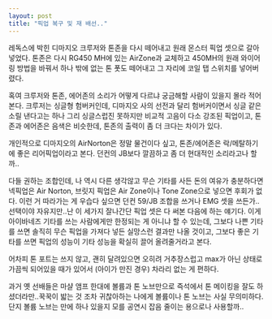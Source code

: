 ```yaml
---
layout: post
title: "픽업 복구 및 재 배선.."
---
```


레독스에 박힌 디마지오 크루저와 톤존을 다시 떼어내고 원래 몬스터 픽업 셋으로 갈아넣었다. 톤존은 다시 RG450 MH에 있는 AirZone과 교체하고 450MH의 원래 와이어링 방법을 바꿔서 하나 밖에 없는 톤 폿도 떼어내고 그 자리에 코일 탭 스위치를 넣어버렸다.

혹여 크루저와 톤존, 에어존의 소리가 어떻게 다르냐 궁금해할 사람이 있을지 몰라 적어본다. 크루저는 싱글형 험버커인데, 디마지오 사의 선전과 달리 험버커이면서 싱글 같은 소릴 낸다고는 하나 그리 싱글스럽진 못하지만 비교적 고음이 다소 강조된 픽업이고, 톤존과 에어존은 음색은 비슷한데, 톤존의 출력이 좀 더 크다는 차이가 있다.

개인적으로 디마지오의 AirNorton은 정말 물건이다 싶고, 톤존/에어존은 락/메탈하기에 좋은 리어픽업이라고 본다. 던컨의 JB보다 깔끔하고 좀 더 현대적인 소리라고나 할까..

다들 권하는 조합인데, 나 역시 다른 생각않고 무슨 기타를 사든 돈의 여유가 충분하다면 넥픽업은 Air Norton, 브릿지 픽업은 Air Zone이나 Tone Zone으로 넣으면 후회가 없다. 이런 거 따라가는 게 우습다 싶으면 던컨 59/JB 조합을 쓰거나 EMG 셋을 쓰든가..선택이야 자유지만..난 이 세가지 잘나간단 픽업 셋은 다 써본 다음에 하는 얘기다. 이게 아이바네즈 기타를 쓰는 사람에게만 한정되는 게 아니냐 할 수 있는데, 그보다 나쁜 기타를 쓰면 솔직히 무슨 픽업을 가져다 넣든 실망스런 결과만 나올 것이고, 그보다 좋은 기타를 쓰면 픽업의 성능이 기타 성능을 확실히 끌어 올려줄거라고 본다.

어차피 톤 포트는 쓰지 않고, 괜히 달려있으면 오히려 거추장스럽고 max가 아닌 상태로 가끔씩 되어있을 때가 있어서 (아이가 만진 경우) 차라리 없는 게 편하다.

과거 옛 선배들은 마샬 앰프 한대에 볼륨과 톤 노브만으로 즉석에서 톤 메이킹을 잘도 하셨더라만..꾹꾹이 밟는 것 조차 귀찮아하는 나에게 볼륨이나 톤 노브는 사실 무의미하다. 단지 볼륨 노브는 만에 하나 있을지 모를 공연시 잡음 줄이는 용으로나 사용할까..


